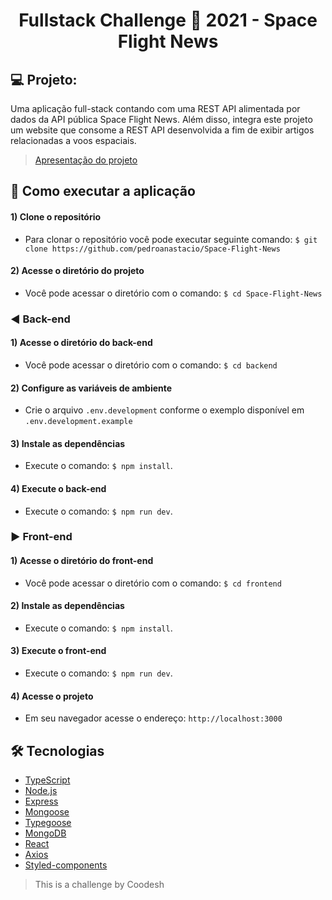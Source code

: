 <h1 align=center>Fullstack Challenge 🏅 2021 - Space Flight News</h1>

## 💻 Projeto:
Uma aplicação full-stack contando com uma REST API alimentada por dados da API pública Space Flight News.
Além disso, integra este projeto um website que consome a REST API desenvolvida a fim de exibir artigos relacionadas a voos espaciais.

> [Apresentação do projeto]()
   
## 🚀 Como executar a aplicação

  #### 1) Clone o repositório
   - Para clonar o repositório você pode executar seguinte comando: ``$ git clone https://github.com/pedroanastacio/Space-Flight-News``

  #### 2) Acesse o diretório do projeto
   - Você pode acessar o diretório com o comando: ``$ cd Space-Flight-News``
   
  ### ◀️ Back-end
  #### 1) Acesse o diretório do back-end
   - Você pode acessar o diretório com o comando: ``$ cd backend``
   
  #### 2) Configure as variáveis de ambiente
   - Crie o arquivo ``.env.development`` conforme o exemplo disponível em ``.env.development.example``
  
  #### 3) Instale as dependências
   - Execute o comando: ``$ npm install``.

  #### 4) Execute o back-end
   - Execute o comando: ``$ npm run dev``.
   
   ### ▶️ Front-end
   #### 1) Acesse o diretório do front-end
   - Você pode acessar o diretório com o comando: ``$ cd frontend``
   
  #### 2) Instale as dependências
  - Execute o comando: ``$ npm install``.

  #### 3) Execute o front-end
  - Execute o comando: ``$ npm run dev``.
  
  #### 4) Acesse o projeto
  - Em seu navegador acesse o endereço: ``http://localhost:3000``
   
  ## 🛠 Tecnologias
   - [TypeScript](https://www.typescriptlang.org/)
   - [Node.js](https://nodejs.org/)
   - [Express](https://expressjs.com/pt-br/)
   - [Mongoose](https://mongoosejs.com/)
   - [Typegoose](https://typegoose.github.io/typegoose/)
   - [MongoDB](https://www.mongodb.com/)
   - [React](https://pt-br.reactjs.org/)
   - [Axios](https://axios-http.com/ptbr/docs/intro)
   - [Styled-components](https://www.styled-components.com/)
  
   > This is a challenge by Coodesh
